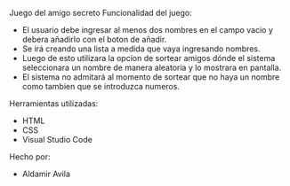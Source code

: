 Juego del amigo secreto
 Funcionalidad del juego:
 * El usuario debe ingresar al menos dos nombres en el campo vacio y debera añadirlo con el boton de añadir.
 * Se irá creando una lista a medida que vaya ingresando nombres.
 * Luego de esto utilizara la opcion de sortear amigos dónde el sistema seleccionara un nombre de manera aleatoria y lo mostrara en pantalla.
 *  El sistema no admitará al momento de sortear que no haya un nombre como tambien que se introduzca numeros.

Herramientas utilizadas:
* HTML
* CSS
* Visual Studio Code

Hecho por:

* Aldamir Avila
